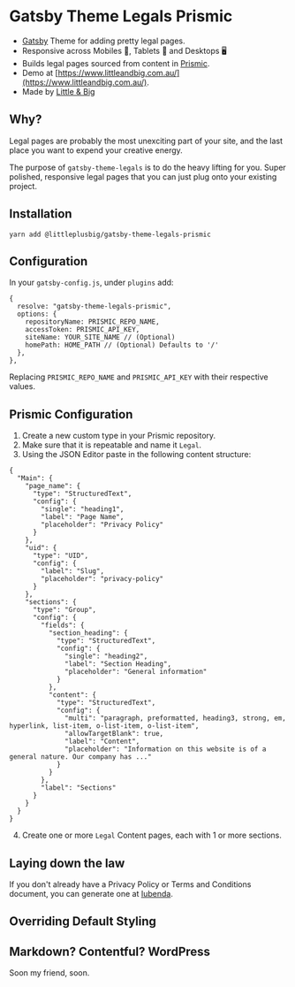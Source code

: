 # Gatsby Theme Legals Prismic

- [Gatsby](https://gatsbyjs.org) Theme for adding pretty legal pages.
- Responsive across Mobiles 📱, Tablets 💊 and Desktops 🖥️
- Builds legal pages sourced from content in [Prismic](https://prismic.io/).
- Demo at [https://www.littleandbig.com.au/](https://www.littleandbig.com.au/).
- Made by [Little & Big](https://www.littleandbig.com.au/)

## Why?

Legal pages are probably the most unexciting part of your site, and the last place you want to expend your creative energy.

The purpose of `gatsby-theme-legals` is to do the heavy lifting for you. Super polished, responsive legal pages that you can just plug onto your existing project.

## Installation

```
yarn add @littleplusbig/gatsby-theme-legals-prismic
```

## Configuration

In your `gatsby-config.js`, under `plugins` add:

```
{
  resolve: "gatsby-theme-legals-prismic",
  options: {
    repositoryName: PRISMIC_REPO_NAME,
    accessToken: PRISMIC_API_KEY,
    siteName: YOUR_SITE_NAME // (Optional)
    homePath: HOME_PATH // (Optional) Defaults to '/'
  },
},
```

Replacing `PRISMIC_REPO_NAME` and `PRISMIC_API_KEY` with their respective values.

## Prismic Configuration

1. Create a new custom type in your Prismic repository.
2. Make sure that it is repeatable and name it `Legal`.
3. Using the JSON Editor paste in the following content structure:

```
{
  "Main": {
    "page_name": {
      "type": "StructuredText",
      "config": {
        "single": "heading1",
        "label": "Page Name",
        "placeholder": "Privacy Policy"
      }
    },
    "uid": {
      "type": "UID",
      "config": {
        "label": "Slug",
        "placeholder": "privacy-policy"
      }
    },
    "sections": {
      "type": "Group",
      "config": {
        "fields": {
          "section_heading": {
            "type": "StructuredText",
            "config": {
              "single": "heading2",
              "label": "Section Heading",
              "placeholder": "General information"
            }
          },
          "content": {
            "type": "StructuredText",
            "config": {
              "multi": "paragraph, preformatted, heading3, strong, em, hyperlink, list-item, o-list-item, o-list-item",
              "allowTargetBlank": true,
              "label": "Content",
              "placeholder": "Information on this website is of a general nature. Our company has ..."
            }
          }
        },
        "label": "Sections"
      }
    }
  }
}
```

4. Create one or more `Legal` Content pages, each with 1 or more sections.

## Laying down the law

If you don't already have a Privacy Policy or Terms and Conditions document, you can generate one at [Iubenda](https://www.iubenda.com/).


## Overriding Default Styling

## Markdown? Contentful? WordPress

Soon my friend, soon.
